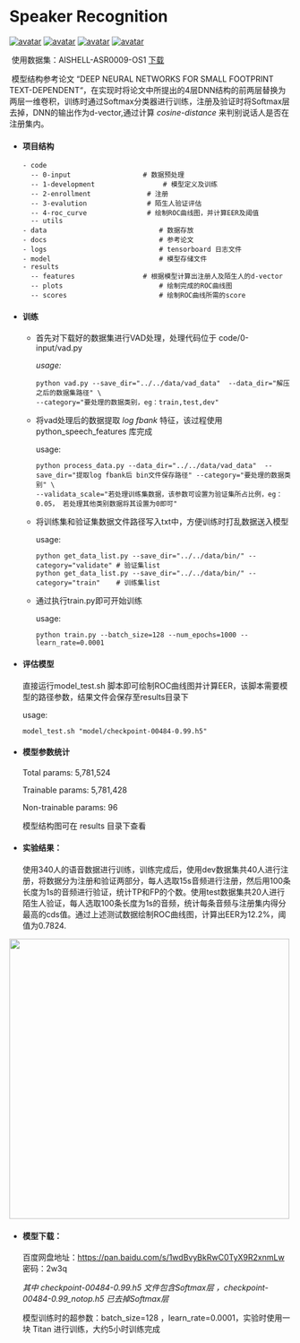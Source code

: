 # Speaker Recognition 

[![avatar](https://img.shields.io/badge/contributions-welcome-brightgreen.svg?style=flat)](https://github.com/houzhengzhang/speaker_recognition/pulls)
[![avatar](https://badges.frapsoft.com/os/v2/open-source.png?v=103)](https://github.com/ellerbrock/open-source-badges)
[![avatar](https://img.shields.io/badge/Made%20with-Python-1f425f.svg)](https://www.python.org/)
[![avatar](https://img.shields.io/badge/license-Apache_2-blue.svg)](https://github.com/houzhengzhang/speaker_recognition/blob/master/LICENSE)

​	使用数据集：AISHELL-ASR0009-OS1  [下载](https://pan.baidu.com/s/1dFKRLwl#list/path=%2F)

​	模型结构参考论文 “DEEP NEURAL NETWORKS FOR SMALL FOOTPRINT TEXT-DEPENDENT“，在实现时将论文中所提出的4层DNN结构的前两层替换为两层一维卷积，训练时通过Softmax分类器进行训练，注册及验证时将Softmax层去掉，DNN的输出作为d-vector,通过计算 *cosine-distance*  来判别说话人是否在注册集内。

* #### 项目结构

  ```
  - code
    -- 0-input				    # 数据预处理
    -- 1-development			     # 模型定义及训练
    -- 2-enrollment			     # 注册
    -- 3-evalution			     # 陌生人验证评估
    -- 4-roc_curve			     # 绘制ROC曲线图，并计算EER及阈值
    -- utils				    
  - data					        # 数据存放
  - docs					        # 参考论文
  - logs					        # tensorboard 日志文件
  - model						    # 模型存储文件
  - results					
    -- features					# 根据模型计算出注册人及陌生人的d-vector
    -- plots					    # 绘制完成的ROC曲线图
    -- scores					    # 绘制ROC曲线所需的score
  ```

  

* #### 训练

  * 首先对下载好的数据集进行VAD处理，处理代码位于 code/0-input/vad.py 

    *usage:*

    ```shell
    python vad.py --save_dir="../../data/vad_data"  --data_dir="解压之后的数据集路径" \
    --category="要处理的数据类别，eg：train,test,dev" 
    ```

  * 将vad处理后的数据提取 *log fbank* 特征，该过程使用 python_speech_features 库完成

    usage:

    ```shell
    python process_data.py --data_dir="../../data/vad_data"  --save_dir="提取log fbank后 bin文件保存路径" --category="要处理的数据类别" \ 
    --validata_scale="若处理训练集数据，该参数可设置为验证集所占比例，eg：0.05， 若处理其他类别数据将其设置为0即可"
    ```

  * 将训练集和验证集数据文件路径写入txt中，方便训练时打乱数据送入模型

    usage:

    ```shell
    python get_data_list.py --save_dir="../../data/bin/" --category="validate" # 验证集list
    python get_data_list.py --save_dir="../../data/bin/" --category="train"    # 训练集list
    ```

  * 通过执行train.py即可开始训练

    usage:

    ```shell
    python train.py --batch_size=128 --num_epochs=1000 --learn_rate=0.0001
    ```

* #### 评估模型

   直接运行model_test.sh 脚本即可绘制ROC曲线图并计算EER，该脚本需要模型的路径参数，结果文件会保存至results目录下

   usage:

   ```
   model_test.sh "model/checkpoint-00484-0.99.h5"
   ```

* #### 模型参数统计

  Total params: 5,781,524

  Trainable params: 5,781,428

  Non-trainable params: 96

  模型结构图可在 results 目录下查看

* #### 实验结果：

   使用340人的语音数据进行训练，训练完成后，使用dev数据集共40人进行注册，将数据分为注册和验证两部分，每人选取15s音频进行注册，然后用100条长度为1s的音频进行验证，统计TP和FP的个数。使用test数据集共20人进行陌生人验证，每人选取100条长度为1s的音频，统计每条音频与注册集内得分最高的cds值。通过上述测试数据绘制ROC曲线图，计算出EER为12.2%，阈值为0.7824.

<img src="https://github.com/houzhengzhang/speaker_recognition/blob/master/results/plots/checkpoint-00484-0.99.jpg" width="500" hegiht="313" align=center />

- #### 模型下载：

  百度网盘地址：https://pan.baidu.com/s/1wdBvyBkRwC0TyX9R2xnmLw		密码：2w3q

  *其中 checkpoint-00484-0.99.h5 文件包含Softmax层 ，checkpoint-00484-0.99_notop.h5 已去掉Softmax层* 

  模型训练时的超参数：batch_size=128 ，learn_rate=0.0001，实验时使用一块 Titan 进行训练，大约5小时训练完成

